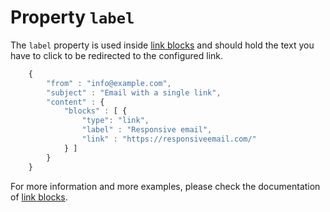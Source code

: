 # Property `label`

The `label` property is used inside [link blocks](/copernica-docs:ResponsiveEmail/json/block-link)
and should hold the text you have to click to be redirected to the configured link.


````javascript
    {
        "from" : "info@example.com",
        "subject" : "Email with a single link",
        "content" : {
            "blocks" : [ {
                "type": "link",
                "label" : "Responsive email",
                "link" : "https://responsiveemail.com/"
            } ]
        }
    }
````


For more information and more examples, please check the documentation
of [link blocks](/copernica-docs:ResponsiveEmail/json/block-link).
